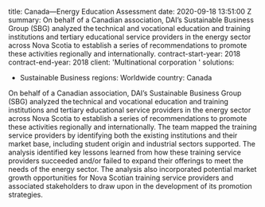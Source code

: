 
title: Canada—Energy Education Assessment
date: 2020-09-18 13:51:00 Z
summary: On behalf of a Canadian association, DAI’s Sustainable Business Group (SBG)
  analyzed the technical and vocational education and training institutions and tertiary
  educational service providers in the energy sector across Nova Scotia to establish
  a series of recommendations to promote these activities regionally and internationally.
contract-start-year: 2018
contract-end-year: 2018
client: 'Multinational corporation '
solutions:
- Sustainable Business
regions: Worldwide
country: Canada


On behalf of a Canadian association, DAI’s Sustainable Business Group (SBG) analyzed the technical and vocational education and training institutions and tertiary educational service providers in the energy sector across Nova Scotia to establish a series of recommendations to promote these activities regionally and internationally. The team mapped the training service providers by identifying both the existing institutions and their market base, including student origin and industrial sectors supported. The analysis identified key lessons learned from how these training service providers succeeded and/or failed to expand their offerings to meet the needs of the energy sector. The analysis also incorporated potential market growth opportunities for Nova Scotian training service providers and associated stakeholders to draw upon in the development of its promotion strategies. 
